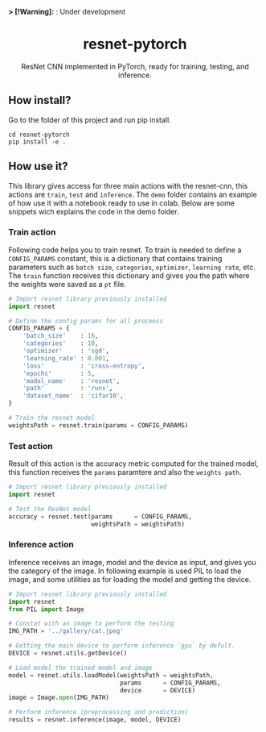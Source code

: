 **> [!Warning]:** : Under development 

<div align="center">
  <h1>resnet-pytorch</h1>
  ResNet CNN implemented in PyTorch, ready for training, testing, and inference.
  <!--  -->
  <!-- <p align="center"> -->
  <!--   <a href="here_is_a_demo_video"> -->
  <!--   <img alt="Blueberry Detection ROS" src="gallery/image-demo.png"></a> -->
  </p>

</div>


## How install?

Go to the folder of this project and run pip install.
```
cd resnet-pytorch
pip install -e .
```

## How use it?

This library gives access for three main actions with the resnet-cnn, this actions are
`train`, `test` and `inference`. The `demo` folder contains an example of how use it
with a notebook ready to use in colab. Below are some snippets wich explains the code 
in the demo folder.


### Train action

Following code helps you to train resnet. To train is needed to define a `CONFIG_PARAMS`
constant, this is a dictionary that contains training parameters such as `batch size`,
`categories`, `optimizer`, `learning rate`, etc. The `train` function receives this
dictionary and gives you the path where the weights were saved as a `pt` file.

```python
# Import resnet library previously installed
import resnet

# Define the config params for all proceess
CONFIG_PARAMS = {
    'batch_size'    : 16,
    'categories'    : 10,
    'optimizer'     : 'sgd',
    'learning_rate' : 0.001,
    'loss'          : 'cross-entropy',
    'epochs'        : 5,
    'model_name'    : 'resnet',
    'path'          : 'runs',
    'dataset_name'  : 'cifar10',
}

# Train the resnet model
weightsPath = resnet.train(params = CONFIG_PARAMS)
```

### Test action

Result of this action is the accuracy metric computed for the trained model, this
function receives the `params` paramtere and also the `weights path`.

```python
# Import resnet library previously installed
import resnet

# Test the ResNet model
accuracy = resnet.test(params      = CONFIG_PARAMS, 
                       weightsPath = weightsPath)
```

### Inference action

Inference receives an image, model and the device as input, and gives you the category
of the image. In following example is used PIL to load the image, and some utilities
as for loading the model and getting the device. 

```python
# Import resnet library previously installed
import resnet
from PIL import Image

# Constat with an image to perform the testing
IMG_PATH = '../gallery/cat.jpeg'

# Getting the main device to perform inference `gpu` by defult.
DEVICE = resnet.utils.getDevice()

# Load model the trained model and image 
model = resnet.utils.loadModel(weightsPath = weightsPath, 
                               params      = CONFIG_PARAMS, 
                               device      = DEVICE)
image = Image.open(IMG_PATH)

# Perform inference (preprocessing and prediction)
results = resnet.inference(image, model, DEVICE)
```
